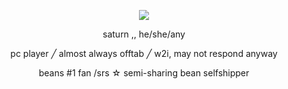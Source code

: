 <p align="center">
<img src="https://files.catbox.moe/whmexx.png">
<p align="center">
saturn ,, he/she/any
<p align="center">
pc player ╱ almost always offtab ╱ w2i, may not respond anyway
<p align="center">
beans #1 fan /srs ☆ semi-sharing bean selfshipper
